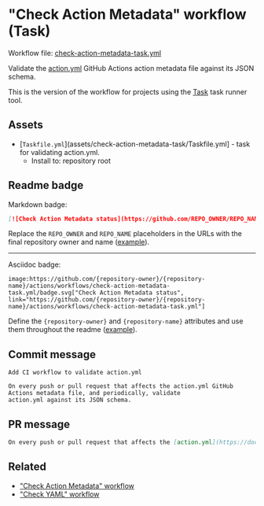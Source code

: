 # "Check Action Metadata" workflow (Task)

Workflow file: [check-action-metadata-task.yml](check-action-metadata-task.yml)

Validate the [action.yml](https://docs.github.com/en/actions/creating-actions/metadata-syntax-for-github-actions) GitHub Actions action metadata file against its JSON schema.

This is the version of the workflow for projects using the [Task](https://taskfile.dev/#/) task runner tool.

## Assets

- [`Taskfile.yml`](assets/check-action-metadata-task/Taskfile.yml] - task for validating action.yml.
  - Install to: repository root

## Readme badge

Markdown badge:

```markdown
[![Check Action Metadata status](https://github.com/REPO_OWNER/REPO_NAME/actions/workflows/check-action-metadata-task.yml/badge.svg)](https://github.com/REPO_OWNER/REPO_NAME/actions/workflows/check-action-metadata-task.yml)
```

Replace the `REPO_OWNER` and `REPO_NAME` placeholders in the URLs with the final repository owner and name ([example](https://raw.githubusercontent.com/arduino-libraries/ArduinoIoTCloud/master/README.md)).

---

Asciidoc badge:

```adoc
image:https://github.com/{repository-owner}/{repository-name}/actions/workflows/check-action-metadata-task.yml/badge.svg["Check Action Metadata status", link="https://github.com/{repository-owner}/{repository-name}/actions/workflows/check-action-metadata-task.yml"]
```

Define the `{repository-owner}` and `{repository-name}` attributes and use them throughout the readme ([example](https://raw.githubusercontent.com/arduino-libraries/WiFiNINA/master/README.adoc)).

## Commit message

```
Add CI workflow to validate action.yml

On every push or pull request that affects the action.yml GitHub Actions metadata file, and periodically, validate
action.yml against its JSON schema.
```

## PR message

```markdown
On every push or pull request that affects the [action.yml](https://docs.github.com/en/actions/creating-actions/metadata-syntax-for-github-actions) GitHub Actions metadata file, and periodically, validate action.yml against [its JSON schema](https://github.com/SchemaStore/schemastore/blob/master/src/schemas/json/github-action.json).
```

## Related

- ["Check Action Metadata" workflow](check-action-metadata.md)
- ["Check YAML" workflow](check-yaml.md)
